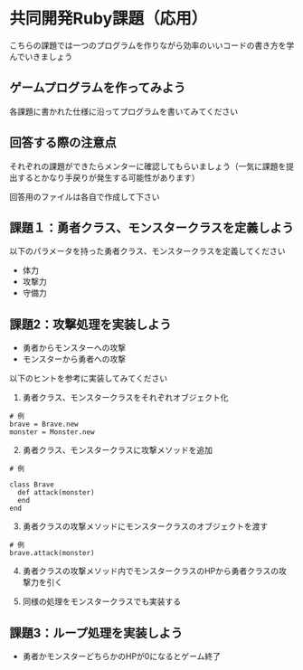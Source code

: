# 共同開発Ruby課題（応用）
こちらの課題では一つのプログラムを作りながら効率のいいコードの書き方を学んでいきましょう

## ゲームプログラムを作ってみよう
各課題に書かれた仕様に沿ってプログラムを書いてみてください

## 回答する際の注意点
それぞれの課題ができたらメンターに確認してもらいましょう（一気に課題を提出するとかなり手戻りが発生する可能性があります）

回答用のファイルは各自で作成して下さい

## 課題１：勇者クラス、モンスタークラスを定義しよう
以下のパラメータを持った勇者クラス、モンスタークラスを定義してください

- 体力
- 攻撃力
- 守備力

## 課題2：攻撃処理を実装しよう

- 勇者からモンスターへの攻撃
- モンスターから勇者への攻撃

以下のヒントを参考に実装してみてください

1. 勇者クラス、モンスタークラスをそれぞれオブジェクト化

```
# 例
brave = Brave.new
monster = Monster.new
```

2. 勇者クラス、モンスタークラスに攻撃メソッドを追加

```
# 例

class Brave
  def attack(monster)
  end
end
```

3. 勇者クラスの攻撃メソッドにモンスタークラスのオブジェクトを渡す

```
# 例
brave.attack(monster)
```

4. 勇者クラスの攻撃メソッド内でモンスタークラスのHPから勇者クラスの攻撃力を引く

5. 同様の処理をモンスタークラスでも実装する

## 課題3：ループ処理を実装しよう

- 勇者かモンスターどちらかのHPが0になるとゲーム終了
